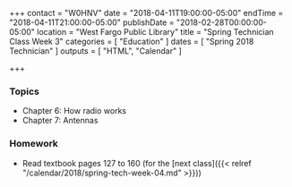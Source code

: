 +++
contact = "W0HNV"
date = "2018-04-11T19:00:00-05:00"
endTime = "2018-04-11T21:00:00-05:00"
publishDate = "2018-02-28T00:00:00-05:00"
location = "West Fargo Public Library"
title = "Spring Technician Class Week 3"
categories = [ "Education" ]
dates = [ "Spring 2018 Technician" ]
outputs = [ "HTML", "Calendar" ]

+++
### Topics

* Chapter 6: How radio works
* Chapter 7: Antennas

### Homework

* Read textbook pages 127 to 160 (for the [next class]({{< relref "/calendar/2018/spring-tech-week-04.md" >}}))

